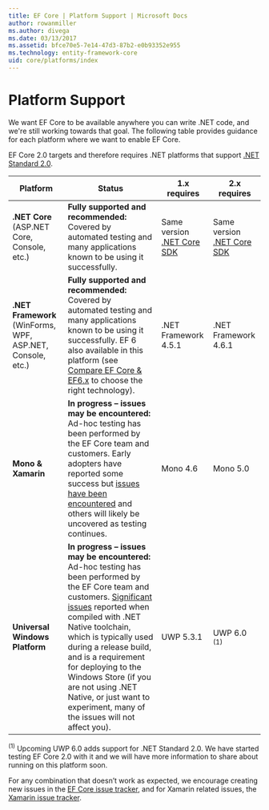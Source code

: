 ```yaml
---
title: EF Core | Platform Support | Microsoft Docs
author: rowanmiller
ms.author: divega
ms.date: 03/13/2017
ms.assetid: bfce70e5-7e14-47d3-87b2-e0b93352e955
ms.technology: entity-framework-core
uid: core/platforms/index
---
```


# Platform Support

We want EF Core to be available anywhere you can write .NET code, and we're still working towards that goal. The following table provides guidance for each platform where we want to enable EF Core.

EF Core 2.0 targets and therefore requires .NET platforms that support [.NET Standard 2.0](https://docs.microsoft.com/en-us/dotnet/standard/net-standard).

| Platform | Status | 1.x requires | 2.x requires
|-|-|-|-
| **.NET Core** (ASP.NET Core, Console, etc.) | **Fully supported and recommended:** Covered by automated testing and many applications known to be using it successfully. | Same version [.NET Core SDK](https://www.microsoft.com/net/core/) | Same version [.NET Core SDK](https://www.microsoft.com/net/core/)
| **.NET Framework** (WinForms, WPF, ASP.NET, Console, etc.) | **Fully supported and recommended:**  Covered by automated testing and many applications known to be using it successfully. EF 6 also available in this platform (see [Compare EF Core & EF6.x](../../efcore-and-ef6/index.md) to choose the right technology). | .NET Framework 4.5.1 | .NET Framework 4.6.1
| **Mono & Xamarin** | **In progress – issues may be encountered:** Ad-hoc testing has been performed by the EF Core team and customers. Early adopters have reported some success but [issues have been encountered](https://github.com/aspnet/entityframework/issues?q=is%3Aopen+is%3Aissue+label%3Aarea-xamarin) and others will likely be uncovered as testing continues. | Mono 4.6 | Mono 5.0
| **Universal Windows Platform** |  **In progress – issues may be encountered:** Ad-hoc testing has been performed by the EF Core team and customers. [Significant issues](https://github.com/aspnet/entityframework/issues?utf8=%E2%9C%93&q=is%3Aopen%20is%3Aissue%20label%3Aarea-uwp%20) reported when compiled with .NET Native toolchain, which is typically used during a release build, and is a requirement for deploying to the Windows Store (if you are not using .NET Native, or just want to experiment, many of the issues will not affect you). | UWP 5.3.1 | UWP 6.0 <sup>(1)</sup>

<sup>(1)</sup> Upcoming UWP 6.0 adds support for .NET Standard 2.0. We have started testing EF Core 2.0 with it and we will have more information to share about running on this platform soon.

For any combination that doesn’t work as expected, we encourage creating new issues in the [EF Core issue tracker](https://github.com/aspnet/entityframework/issues/new), and for Xamarin related issues, the [Xamarin issue tracker](https://bugzilla.xamarin.com/newbug).
